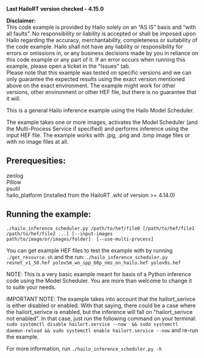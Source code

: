 **Last HailoRT version checked - 4.15.0**

**Disclaimer:** <br />
This code example is provided by Hailo solely on an “AS IS” basis and “with all faults”. No responsibility or liability is accepted or shall be imposed upon Hailo regarding the accuracy, merchantability, completeness or suitability of the code example. Hailo shall not have any liability or responsibility for errors or omissions in, or any business decisions made by you in reliance on this code example or any part of it. If an error occurs when running this example, please open a ticket in the "Issues" tab.<br />
Please note that this example was tested on specific versions and we can only guarantee the expected results using the exact version mentioned above on the exact environment. The example might work for other versions, other environment or other HEF file, but there is no guarantee that it will.


This is a general Hailo inference example using the Hailo Model Scheduler.

The example takes one or more images, activates the Model Scheduler (and the Multi-Process Service if specified) and performs inference using the input HEF file.
The example works with .jpg, .png and .bmp image files or with no image files at all.

## Prerequesities: 
zenlog  
Pillow  
psutil    
hailo_platform (installed from the HailoRT .whl of version >= 4.14.0)  

## Running the example:
```./hailo_inference_scheduler.py /path/to/hef/file0 [/path/to/hef/file1 /path/to/hef/file2 ...] [--input-images path/to/image/or/images/folder]  [--use-multi-process]```

You can get example HEF files to test the example with by running ```./get_resource.sh``` and the run:
```./hailo_inference_scheduler.py resnet_v1_50.hef yolov5m_wo_spp_60p_nms_on_hailo.hef yolov8s.hef```

NOTE: This is a very basic example meant for basis of a Python inference code using the Model Scheduler. You are more than welcome to change it to suite your needs.

IMPORTANT NOTE: The example takes into account that the hailort_serivce is either disabled or enabled. With that saying, there could be a case where the hailort_serivce is enabled, but the inference will fall on "hailort_serivce not enabled". In that case, just run the following command on your terminal:  ```sudo systemctl disable hailort.service --now  && sudo systemctl daemon-reload && sudo systemctl enable hailort.service --now``` and re-run the example.  

For more information, run ```./hailo_inference_scheduler.py -h```

